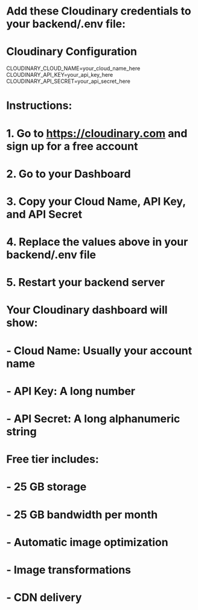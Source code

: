 # Add these Cloudinary credentials to your backend/.env file:

# Cloudinary Configuration
CLOUDINARY_CLOUD_NAME=your_cloud_name_here
CLOUDINARY_API_KEY=your_api_key_here
CLOUDINARY_API_SECRET=your_api_secret_here

# Instructions:
# 1. Go to https://cloudinary.com and sign up for a free account
# 2. Go to your Dashboard
# 3. Copy your Cloud Name, API Key, and API Secret
# 4. Replace the values above in your backend/.env file
# 5. Restart your backend server

# Your Cloudinary dashboard will show:
# - Cloud Name: Usually your account name
# - API Key: A long number
# - API Secret: A long alphanumeric string

# Free tier includes:
# - 25 GB storage
# - 25 GB bandwidth per month
# - Automatic image optimization
# - Image transformations
# - CDN delivery
